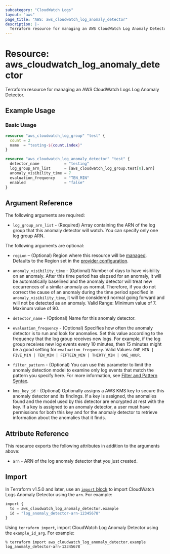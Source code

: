 ```yaml
---
subcategory: "CloudWatch Logs"
layout: "aws"
page_title: "AWS: aws_cloudwatch_log_anomaly_detector"
description: |-
  Terraform resource for managing an AWS CloudWatch Log Anomaly Detector.
---
```


# Resource: aws_cloudwatch_log_anomaly_detector

Terraform resource for managing an AWS CloudWatch Logs Log Anomaly Detector.

## Example Usage

### Basic Usage

```terraform
resource "aws_cloudwatch_log_group" "test" {
  count = 2
  name  = "testing-${count.index}"
}

resource "aws_cloudwatch_log_anomaly_detector" "test" {
  detector_name           = "testing"
  log_group_arn_list      = [aws_cloudwatch_log_group.test[0].arn]
  anomaly_visibility_time = 7
  evaluation_frequency    = "TEN_MIN"
  enabled                 = "false"
}
```

## Argument Reference

The following arguments are required:

* `log_group_arn_list` - (Required) Array containing the ARN of the log group that this anomaly detector will watch. You can specify only one log group ARN.

The following arguments are optional:

* `region` – (Optional) Region where this resource will be [managed](https://docs.aws.amazon.com/general/latest/gr/rande.html#regional-endpoints). Defaults to the Region set in the [provider configuration](https://registry.terraform.io/providers/hashicorp/aws/latest/docs#aws-configuration-reference).
* `anomaly_visibility_time` - (Optional) Number of days to have visibility on an anomaly. After this time period has elapsed for an anomaly, it will be automatically baselined and the anomaly detector will treat new occurrences of a similar anomaly as normal. Therefore, if you do not correct the cause of an anomaly during the time period specified in `anomaly_visibility_time`, it will be considered normal going forward and will not be detected as an anomaly. Valid Range: Minimum value of 7. Maximum value of 90.

* `detector_name` - (Optional) Name for this anomaly detector.

* `evaluation_frequency` - (Optional) Specifies how often the anomaly detector is to run and look for anomalies. Set this value according to the frequency that the log group receives new logs. For example, if the log group receives new log events every 10 minutes, then 15 minutes might be a good setting for `evaluation_frequency`. Valid Values: `ONE_MIN | FIVE_MIN | TEN_MIN | FIFTEEN_MIN | THIRTY_MIN | ONE_HOUR`.

* `filter_pattern` - (Optional) You can use this parameter to limit the anomaly detection model to examine only log events that match the pattern you specify here. For more information, see [Filter and Pattern Syntax](https://docs.aws.amazon.com/AmazonCloudWatch/latest/logs/FilterAndPatternSyntax.html).

* `kms_key_id` - (Optional) Optionally assigns a AWS KMS key to secure this anomaly detector and its findings. If a key is assigned, the anomalies found and the model used by this detector are encrypted at rest with the key. If a key is assigned to an anomaly detector, a user must have permissions for both this key and for the anomaly detector to retrieve information about the anomalies that it finds.

## Attribute Reference

This resource exports the following attributes in addition to the arguments above:

* `arn` -  ARN of the log anomaly detector that you just created.

## Import

In Terraform v1.5.0 and later, use an [`import` block](https://developer.hashicorp.com/terraform/language/import) to import CloudWatch Logs Anomaly Detector using the `arn`. For example:

```terraform
import {
  to = aws_cloudwatch_log_anomaly_detector.example
  id = "log_anomaly_detector-arn-12345678"
}
```

Using `terraform import`, import CloudWatch Log Anomaly Detector using the `example_id_arg`. For example:

```console
% terraform import aws_cloudwatch_log_anomaly_detector.example log_anomaly_detector-arn-12345678
```
